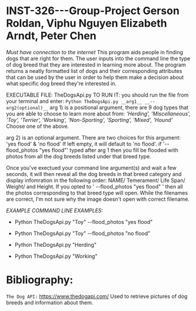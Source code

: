 # INST-326---Group-Project Gerson Roldan, Viphu Nguyen Elizabeth Arndt, Peter Chen
*Must have connection to the internet*
This program aids people in finding dogs that are right for them. The user inputs into the command line the type of dog breed that they are interested in learning more about. The program returns a neatly formatted list of dogs and their corresponding attributes that can be used by the user in order to help them make a decision about what specific dog breed they're interested in.

EXECUTABLE FILE: TheDogsApi.py
TO RUN IT: you should run the file from your terminal and enter: ```Python TheDogsApi.py __arg1__ __--arg2(optional)__```
arg 1) is a positional argument, there are 9 dog types that you are able to choose to learn more about from:
*'Herding', 'Miscellaneous', 'Toy', 'Terrier', 'Working', 'Non-Sporting', 'Sporting', 'Mixed', 'Hound'*
Choose one of the above.

arg 2) is an optional argument. There are two choices for this argument: 'yes flood' & 'no flood'
If left empty, it will default to 'no flood'.
if '--flood_photos "yes flood"' typed after arg 1 then you fill be flooded with photos from all the dog breeds listed under that breed type.

Once you've exectued your command line argument(s) and wait a few seconds, it will then reveal all the dog breeds in that breed category and display infomration in the following order: NAME/ Temerament/ Life Span/ Weight/ and Height.
If you opted to ' --flood_photos "yes flood" ' then all the photos corresponding to that breed type will open. While the filenames are correct, I'm not sure why the image doesn't open with correct filename.

*EXAMPLE COMMAND LINE EXAMPLES:*
- Python TheDogsApi.py "Toy" --flood_photos "yes flood"
- Python TheDogsApi.py "Toy" --flood_photos "no flood"

- Python TheDogsApi.py "Herding"
- Python TheDogsApi.py "Working"

# Bibliography:
```The Dog API:``` https://www.thedogapi.com/
Used to retrieve pictures of dog breeds and information about them.

